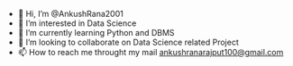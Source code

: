 - 👋 Hi, I’m @AnkushRana2001
- 👀 I’m interested in Data Science
- 🌱 I’m currently learning Python and DBMS
- 💞️ I’m looking to collaborate on Data Science related Project
- 📫 How to reach me throught my mail ankushranarajput100@gmail.com

<!---
AnkushRana2001/AnkushRana2001 is a ✨ special ✨ repository because its `README.md` (this file) appears on your GitHub profile.
You can click the Preview link to take a look at your changes.
--->
